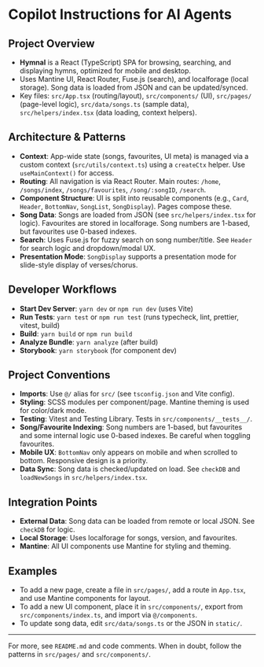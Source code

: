 # Copilot Instructions for AI Agents

## Project Overview
- **Hymnal** is a React (TypeScript) SPA for browsing, searching, and displaying hymns, optimized for mobile and desktop.
- Uses Mantine UI, React Router, Fuse.js (search), and localforage (local storage). Song data is loaded from JSON and can be updated/synced.
- Key files: `src/App.tsx` (routing/layout), `src/components/` (UI), `src/pages/` (page-level logic), `src/data/songs.ts` (sample data), `src/helpers/index.tsx` (data loading, context helpers).

## Architecture & Patterns
- **Context**: App-wide state (songs, favourites, UI meta) is managed via a custom context (`src/utils/context.ts`) using a `createCtx` helper. Use `useMainContext()` for access.
- **Routing**: All navigation is via React Router. Main routes: `/home`, `/songs/index`, `/songs/favourites`, `/song/:songID`, `/search`.
- **Component Structure**: UI is split into reusable components (e.g., `Card`, `Header`, `BottomNav`, `SongList`, `SongDisplay`). Pages compose these.
- **Song Data**: Songs are loaded from JSON (see `src/helpers/index.tsx` for logic). Favourites are stored in localforage. Song numbers are 1-based, but favourites use 0-based indexes.
- **Search**: Uses Fuse.js for fuzzy search on song number/title. See `Header` for search logic and dropdown/modal UX.
- **Presentation Mode**: `SongDisplay` supports a presentation mode for slide-style display of verses/chorus.

## Developer Workflows
- **Start Dev Server**: `yarn dev` or `npm run dev` (uses Vite)
- **Run Tests**: `yarn test` or `npm run test` (runs typecheck, lint, prettier, vitest, build)
- **Build**: `yarn build` or `npm run build`
- **Analyze Bundle**: `yarn analyze` (after build)
- **Storybook**: `yarn storybook` (for component dev)

## Project Conventions
- **Imports**: Use `@/` alias for `src/` (see `tsconfig.json` and Vite config).
- **Styling**: SCSS modules per component/page. Mantine theming is used for color/dark mode.
- **Testing**: Vitest and Testing Library. Tests in `src/components/__tests__/`.
- **Song/Favourite Indexing**: Song numbers are 1-based, but favourites and some internal logic use 0-based indexes. Be careful when toggling favourites.
- **Mobile UX**: `BottomNav` only appears on mobile and when scrolled to bottom. Responsive design is a priority.
- **Data Sync**: Song data is checked/updated on load. See `checkDB` and `loadNewSongs` in `src/helpers/index.tsx`.

## Integration Points
- **External Data**: Song data can be loaded from remote or local JSON. See `checkDB` for logic.
- **Local Storage**: Uses localforage for songs, version, and favourites.
- **Mantine**: All UI components use Mantine for styling and theming.

## Examples
- To add a new page, create a file in `src/pages/`, add a route in `App.tsx`, and use Mantine components for layout.
- To add a new UI component, place it in `src/components/`, export from `src/components/index.ts`, and import via `@/components`.
- To update song data, edit `src/data/songs.ts` or the JSON in `static/`.

---
For more, see `README.md` and code comments. When in doubt, follow the patterns in `src/pages/` and `src/components/`.
